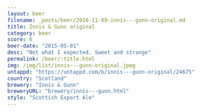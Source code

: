 ```yaml
---
layout: beer
filename: _posts/beer/2016-11-09-innis---gunn-original.md
title: Innis & Gunn original
category: beer
score: 6
beer-date: "2015-05-01"
desc: "Not what I expected. Sweet and strange"
permalink: /beer/:title.html
img: /img/list/innis---gunn-original.jpeg
untappd: "https://untappd.com/b/innis---gunn-original/24675"
country: "Scotland"
brewery: "Innis & Gunn"
breweryURL: "brewery/innis---gunn.html"
style: "Scottish Export Ale"
---
```

